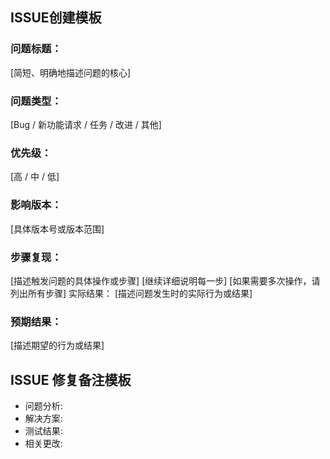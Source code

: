 ## ISSUE创建模板

### 问题标题：
[简短、明确地描述问题的核心]

### 问题类型：
[Bug / 新功能请求 / 任务 / 改进 / 其他]

### 优先级：
[高 / 中 / 低]

### 影响版本：
[具体版本号或版本范围]

### 步骤复现：

[描述触发问题的具体操作或步骤]
[继续详细说明每一步]
[如果需要多次操作，请列出所有步骤]
实际结果：
[描述问题发生时的实际行为或结果]

### 预期结果：
[描述期望的行为或结果]

## ISSUE 修复备注模板
* 问题分析:
* 解决方案:
* 测试结果:
* 相关更改:
